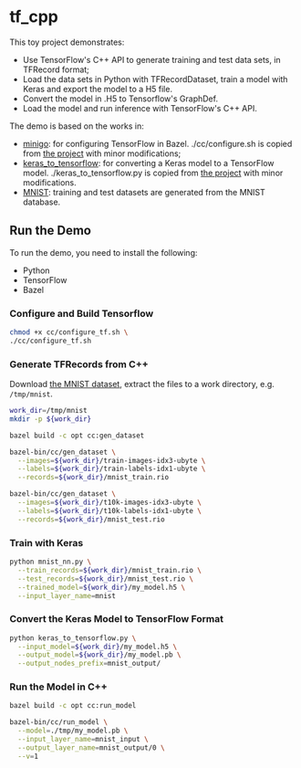 # tf_cpp

This toy project demonstrates:
  * Use TensorFlow's C++ API to generate training and test data sets, in TFRecord format;
  * Load the data sets in Python with TFRecordDataset, train a model with Keras and export the model to a H5 file.
  * Convert the model in .H5 to Tensorflow's GraphDef.
  * Load the model and run inference with TensorFlow's C++ API.
  
The demo is based on the works in:
  * [minigo](https://github.com/tensorflow/minigo/blob/master/README.md): for configuring TensorFlow in Bazel. ./cc/configure.sh is copied from [the project](https://github.com/tensorflow/minigo/blob/master/cc/configure_tensorflow.sh) with minor modifications;
  * [keras_to_tensorflow](https://github.com/amir-abdi/keras_to_tensorflow/blob/master/README.md): for converting a Keras model to a TensorFlow model. ./keras_to_tensorflow.py is copied from [the project](https://github.com/amir-abdi/keras_to_tensorflow/blob/master/keras_to_tensorflow.py) with minor modifications.
  * [MNIST](http://yann.lecun.com/exdb/mnist/): training and test datasets are generated from the MNIST database.

## Run the Demo

To run the demo, you need to install the following:
* Python
* TensorFlow
* Bazel

### Configure and Build Tensorflow
```bash
chmod +x cc/configure_tf.sh \
./cc/configure_tf.sh
```

### Generate TFRecords from C++
Download [the MNIST dataset](http://yann.lecun.com/exdb/mnist/), extract the files to a work directory, e.g. `/tmp/mnist`.
```bash
work_dir=/tmp/mnist
mkdir -p ${work_dir}

bazel build -c opt cc:gen_dataset

bazel-bin/cc/gen_dataset \
  --images=${work_dir}/train-images-idx3-ubyte \
  --labels=${work_dir}/train-labels-idx1-ubyte \
  --records=${work_dir}/mnist_train.rio

bazel-bin/cc/gen_dataset \
  --images=${work_dir}/t10k-images-idx3-ubyte \
  --labels=${work_dir}/t10k-labels-idx1-ubyte \
  --records=${work_dir}/mnist_test.rio
```

### Train with Keras
```bash
python mnist_nn.py \
  --train_records=${work_dir}/mnist_train.rio \
  --test_records=${work_dir}/mnist_test.rio \
  --trained_model=${work_dir}/my_model.h5 \
  --input_layer_name=mnist
```

### Convert the Keras Model to TensorFlow Format
```bash
python keras_to_tensorflow.py \
  --input_model=${work_dir}/my_model.h5 \
  --output_model=${work_dir}/my_model.pb \
  --output_nodes_prefix=mnist_output/
```

### Run the Model in C++
```bash
bazel build -c opt cc:run_model

bazel-bin/cc/run_model \
  --model=./tmp/my_model.pb \
  --input_layer_name=mnist_input \
  --output_layer_name=mnist_output/0 \
  --v=1
```
